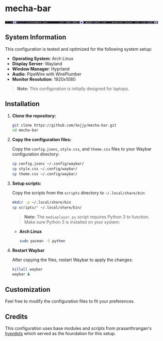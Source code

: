 # mecha-bar
![Mecha Bar](/preview/mecha-bar.png)

## System Information
This configuration is tested and optimized for the following system setup:

- **Operating System**: Arch Linux
- **Display Server**: Wayland
- **Window Manager**: Hyprland
- **Audio**: PipeWire with WirePlumber
- **Monitor Resolution**: 1920x1080

> **Note:** This configuration is initially designed for laptops.

## Installation
1. **Clone the repository:**

   ```bash
   git clone https://github.com/Sejjy/mecha-bar.git
   cd mecha-bar
   ```
2. **Copy the configuration files:**

    Copy the `config.jsonc`, `style.css`, and `theme.css` files to your Waybar configuration directory:
    ```bash
    cp config.jsonc ~/.config/waybar/
    cp style.css ~/.config/waybar/
    cp theme.css ~/.config/waybar/
   ```
3. **Setup scripts:**

    Copy the scripts from the `scripts` directory to `~/.local/share/bin`:
    ```bash
    mkdir -p ~/.local/share/bin
    cp scripts/* ~/.local/share/bin/
    ```

    > **Note:** The `mediaplayer.py` script requires Python 3 to function. Make sure Python 3 is installed on your system:
    - **Arch Linux**

        ```bash
        sudo pacman -S python
        ```
4. **Restart Waybar**

    After copying the files, restart Waybar to apply the changes:
    ```bash
    killall waybar
    waybar &
    ```

## Customization
Feel free to modify the configuration files to fit your preferences.

## Credits
This configuration uses base modules and scripts from prasanthrangan's [hyprdots](https://github.com/prasanthrangan/hyprdots) which served as the foundation for this setup.


